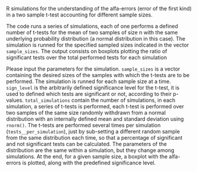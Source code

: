 R simulations for the understanding of the alfa-errors (error of the first kind) in a two sample t-test accounting for different sample sizes.

The code runs a series of simulations, each of one performs a defined number of t-tests for the mean of two samples of size n with the same 
underlying probability distribution (a normal distribution in this case). The simulation is runned for the specified sampled sizes indicated 
in the vector `sample_sizes`. The output consists on boxplots plotting the ratio of significant tests over the total performed tests for each simulation

Please input the parameters for the simulation. `sample_sizes` is a vector containing the desired sizes of the samples with which the t-tests 
are to be performed. The simulation is runned for each sample size at a time. `sign_level` is the arbitrarily defined significance level for 
the t-test, it is used to defined which tests are significant or not, according to their p-values. `total_simulations` contain the number of 
simulations, in each simulation, a series of t-tests is performed, each t-test is performed over two samples of the same size randomly withdrawn 
from a normal distribution with an internally defined mean and standard deviation using `rnorm()`. The t-tests are performed several times per 
simulation (`tests__per_simulation`), just by sub-setting a different random sample from the same distribution each time, so that a percentage 
of significant and not significant tests can be calculated. The parameters of the distribution are the same within a simulation, but they change 
among simulations. At the end, for a given sample size, a boxplot with the alfa-errors is plotted, along with the predefined significance level.

